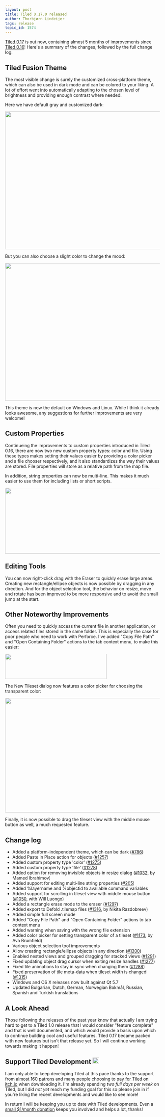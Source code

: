 ```yaml
---
layout: post
title: Tiled 0.17.0 released
author: Thorbjørn Lindeijer
tags: release
topic_id: 1574
---
```


[Tiled 0.17](https://thorbjorn.itch.io/tiled) is out now, containing almost 5 months of improvements since [Tiled 0.16](http://discourse.mapeditor.org/t/tiled-0-16-0-released/1206)! Here's a summary of the changes, followed by the full change log.

## Tiled Fusion Theme

The most visible change is surely the customized cross-platform theme, which can also be used in dark mode and can be colored to your liking. A lot of effort went into automatically adapting to the chosen level of brightness and providing enough contrast where needed.

Here we have default gray and customized dark:

<img src="http://discourse.mapeditor.org/uploads/mapeditor/original/1X/6a4f575e753fab490883d68181e286be41e9a5fa.png" width="690" height="449">

But you can also choose a slight color to change the mood:

<img src="http://discourse.mapeditor.org/uploads/mapeditor/original/1X/f026159bf845e935d36098e528a654b0f500151b.png" width="690" height="449">

This theme is now the default on Windows and Linux. While I think it already looks awesome, any suggestions for further improvements are very welcome!

## Custom Properties

Continueing the improvements to custom properties introduced in Tiled 0.16, there are now two new custom property types: color and file. Using these types makes setting their values easier by providing a color picker and a file chooser respectively, and it also standardizes the way their values are stored. File properties will store as a relative path from the map file.

In addition, string properties can now be multi-line. This makes it much easier to use them for including lists or short scripts.

<img src="http://discourse.mapeditor.org/uploads/mapeditor/original/1X/9bb5f01d892ab8bde777066d124ee95ec6427343.png" width="690" height="214">

## Editing Tools

You can now right-click drag with the Eraser to quickly erase large areas. Creating new rectangle/ellipse objects is now possible by dragging in any direction. And for the object selection tool, the behavior on resize, move and rotate has been improved to be more responsive and to avoid the small jump at the start.

## Other Noteworthy Improvements

Often you need to quickly access the current file in another application, or access related files stored in the same folder. This is especially the case for poor people who need to work with Perforce. I've added "Copy File Path" and "Open Containing Folder" actions to the tab context menu, to make this easier:

<img src="http://discourse.mapeditor.org/uploads/mapeditor/original/1X/ad8eaaa7dbcb3737e6e75a173811b0b8ec7f7b9e.png" width="330" height="82">

The New Tileset dialog now features a color picker for choosing the transparent color:

<img src="http://discourse.mapeditor.org/uploads/mapeditor/original/1X/65408a190550c9d3721a0059bc839edbd6f34255.png" width="561" height="373">

Finally, it is now possible to drag the tileset view with the middle mouse button as well, a much requested feature.

## Change log

* Added a platform-independent theme, which can be dark ([#786](https://github.com/bjorn/tiled/issues/786))
* Added Paste in Place action for objects ([#1257](https://github.com/bjorn/tiled/issues/1257))
* Added custom property type 'color' ([#1275](https://github.com/bjorn/tiled/issues/1275))
* Added custom property type 'file' ([#1278](https://github.com/bjorn/tiled/issues/1278))
* Added option for removing invisible objects in resize dialog ([#1032](https://github.com/bjorn/tiled/issues/1032), by Mamed Ibrahimov)
* Added support for editing multi-line string properties ([#205](https://github.com/bjorn/tiled/issues/205))
* Added %layername and %objectid to available command variables
* Added support for scrolling in tileset view with middle mouse button ([#1050](https://github.com/bjorn/tiled/issues/1050), with Will Luongo)
* Added a rectangle erase mode to the eraser ([#1297](https://github.com/bjorn/tiled/issues/1297))
* Added export to Defold .tilemap files ([#1316](https://github.com/bjorn/tiled/pull/1316), by Nikita Razdobreev)
* Added simple full screen mode
* Added "Copy File Path" and "Open Containing Folder" actions to tab context menu
* Added warning when saving with the wrong file extension
* Added color picker for setting transparent color of a tileset ([#1173](https://github.com/bjorn/tiled/issues/1173), by Ava Brumfield)
* Various object selection tool improvements
* Allow creating rectangle/ellipse objects in any direction ([#1300](https://github.com/bjorn/tiled/issues/1300))
* Enabled nested views and grouped dragging for stacked views ([#1291](https://github.com/bjorn/tiled/issues/1291))
* Fixed updating object drag cursor when exiting resize handles ([#1277](https://github.com/bjorn/tiled/issues/1277))
* Fixed tile animations to stay in sync when changing them ([#1288](https://github.com/bjorn/tiled/issues/1288))
* Fixed preservation of tile meta-data when tileset width is changed ([#1315](https://github.com/bjorn/tiled/issues/1315))
* Windows and OS X releases now built against Qt 5.7
* Updated Bulgarian, Dutch, German, Norwegian Bokmål, Russian, Spanish and Turkish translations

## A Look Ahead

Those following the releases of the past year know that actually I am trying hard to get to a Tiled 1.0 release that I would consider "feature complete" and that is well documented, and which would provide a basis upon which to continue building cool and useful features. Tiled 0.17 became packed with new features but isn't that release yet. So I will continue working towards making it happen!

## Support Tiled Development <img src="https://cdn-standard.discourse.org/images/emoji/apple/heart.png?v=3" style="width: 1em;" title=":heart:" class="emoji" alt=":heart:">

I am only able to keep developing Tiled at this pace thanks to the support from [almost 160 patrons](https://www.patreon.com/bjorn?ty=h) and many people choosing to [pay for Tiled on itch.io](https://thorbjorn.itch.io/tiled/purchase) when downloading it. I'm already spending _two full days per week_ on Tiled, but I did _not yet_ reach my funding goal for this so please join in if you're liking the recent developments and would like to see more!

In return I will be keeping you up to date with Tiled developments. Even a [small $1/month donation](https://www.patreon.com/bePatron?u=90066&rid=147403&exp=1&patAmt=1.0) keeps you involved and helps a lot, thanks!
